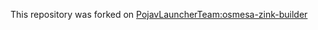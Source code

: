 This repository was forked on [PojavLauncherTeam:osmesa-zink-builder](https://github.com/PojavLauncherTeam/osmesa-zink-builder)
